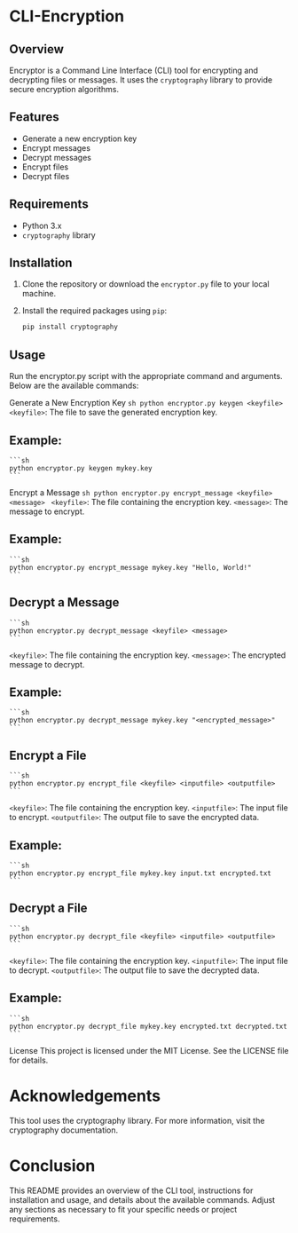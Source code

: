 # CLI-Encryption

## Overview

Encryptor is a Command Line Interface (CLI) tool for encrypting and decrypting files or messages. It uses the `cryptography` library to provide secure encryption algorithms.

## Features

- Generate a new encryption key
- Encrypt messages
- Decrypt messages
- Encrypt files
- Decrypt files

## Requirements

- Python 3.x
- `cryptography` library

## Installation

1. Clone the repository or download the `encryptor.py` file to your local machine.
2. Install the required packages using `pip`:

   ```sh
   pip install cryptography
   ```
## Usage

Run the encryptor.py script with the appropriate command and arguments. Below are the available commands:

Generate a New Encryption Key
    ```sh
    python encryptor.py keygen <keyfile>
    ```
`<keyfile>`: The file to save the generated encryption key.

## Example:

    ```sh
    python encryptor.py keygen mykey.key
    ```
Encrypt a Message
    ```sh
    python encryptor.py encrypt_message <keyfile> <message>
    ```
`<keyfile>`: The file containing the encryption key.
`<message>`: The message to encrypt.

## Example:

    ```sh
    python encryptor.py encrypt_message mykey.key "Hello, World!"
    ```
## Decrypt a Message

    ```sh
    python encryptor.py decrypt_message <keyfile> <message>
    ```
`<keyfile>`: The file containing the encryption key.
`<message>`: The encrypted message to decrypt.

## Example:

    ```sh
    python encryptor.py decrypt_message mykey.key "<encrypted_message>"
    ```

## Encrypt a File

    ```sh
    python encryptor.py encrypt_file <keyfile> <inputfile> <outputfile>
    ```
`<keyfile>`: The file containing the encryption key.
`<inputfile>`: The input file to encrypt.
`<outputfile>`: The output file to save the encrypted data.

## Example:

    ```sh
    python encryptor.py encrypt_file mykey.key input.txt encrypted.txt
    ```
## Decrypt a File

    ```sh
    python encryptor.py decrypt_file <keyfile> <inputfile> <outputfile>
    ```
`<keyfile>`: The file containing the encryption key.
`<inputfile>`: The input file to decrypt.
`<outputfile>`: The output file to save the decrypted data.

## Example:

    ```sh
    python encryptor.py decrypt_file mykey.key encrypted.txt decrypted.txt
    ```

License
This project is licensed under the MIT License. See the LICENSE file for details.

# Acknowledgements

This tool uses the cryptography library. For more information, visit the cryptography documentation.

# Conclusion

This README provides an overview of the CLI tool, instructions for installation and usage, and details about the available commands. Adjust any sections as necessary to fit your specific needs or project requirements.





